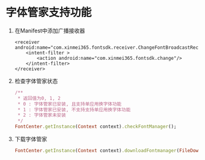 # 字体管家支持功能

1. 在Manifest中添加广播接收器
    ```
    <receiver android:name="com.xinmei365.fontsdk.receiver.ChangeFontBroadcastReceiver">
        <intent-filter >
            <action android:name="com.xinmei365.fontsdk.change"/>
        </intent-filter>
    </receiver>
    ```

2. 检查字体管家状态
    ```ruby
    /**
     * 返回值为0, 1, 2
     * 0 : 字体管家已安装, 且支持单应用换字体功能
     * 1 : 字体管家已安装, 不支持支持单应用换字体功能
     * 2 : 字体管家未安装
     */
    FontCenter.getInstance(Context context).checkFontManager();
    ```

3. 下载字体管家
    ```ruby
    FontCenter.getInstance(Context context).downloadFontmanager(FileDownloadCallBack callback)
    ```
